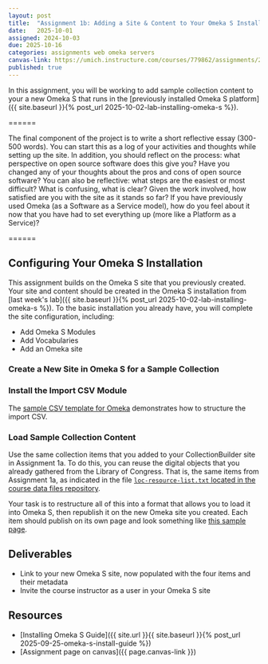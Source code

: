 ```yaml
---
layout: post
title:  "Assignment 1b: Adding a Site & Content to Your Omeka S Installation"
date:   2025-10-01
assigned: 2024-10-03
due: 2025-10-16
categories: assignments web omeka servers
canvas-link: https://umich.instructure.com/courses/779862/assignments/2877245
published: true
---
```


In this assignment, you will be working to add sample collection content to your a new Omeka S that runs in the [previously installed Omeka S platform]({{ site.baseurl }}{% post_url 2025-10-02-lab-installing-omeka-s %}).

======

The final component of the project is to write a short reflective essay (300-500 words). You can start this as a log of your activities and thoughts while setting up the site. In addition, you should reflect on the process: what perspective on open source software does this give you? Have you changed any of your thoughts about the pros and cons of open source software? You can also be reflective: what steps are the easiest or most difficult? What is confusing, what is clear? Given the work involved, how satisfied are you with the site as it stands so far? If you have previously used Omeka (as a Software as a Service model), how do you feel about it now that you have had to set everything up (more like a Platform as a Service)? 

======

## Configuring Your Omeka S Installation

This assignment builds on the Omeka S site that you previously created.
Your site and content should be created in the Omeka S installation from [last week's lab]({{ site.baseurl }}{% post_url 2025-10-02-lab-installing-omeka-s %}).
To the basic installation you already have, you will complete the site configuration, including:

- Add Omeka S Modules
- Add Vocabularies
- Add an Omeka site

### Create a New Site in Omeka S for a Sample Collection

### Install the Import CSV Module

The [sample CSV template for Omeka][csv-template] demonstrates how to structure the import CSV.

### Load Sample Collection Content

Use the same collection items that you added to your CollectionBuilder site in Assignment 1a.
To do this, you can reuse the digital objects that you already gathered from the Library of Congress.
That is, the same items from Assignment 1a, as indicated in the file [`loc-resource-list.txt` located in the course data files repository](https://github.com/morskyjezek/si676-2025-data/blob/main/collection-site-materials/loc-resource-list.txt).

Your task is to restructure all of this into a format that allows you
to load it into Omeka S, then republish it on the new Omeka site you created.
Each item should publish on its own page and look something like [this sample page][sample-item-page].

## Deliverables

- Link to your new Omeka S site,
  now populated with the four items and their metadata
- Invite the course instructor as a user in your Omeka S site

## Resources

- [Installing Omeka S Guide]({{ site.url }}{{ site.baseurl }}{% post_url 2025-09-25-omeka-s-install-guide %})
- [Assignment page on canvas]({{ page.canvas-link }})

[csv-template]: https://github.com/morskyjezek/si676-2025-data/blob/main/collection-site-materials/metadata-template-omekas.csv
[sample-item-page]: TBA
